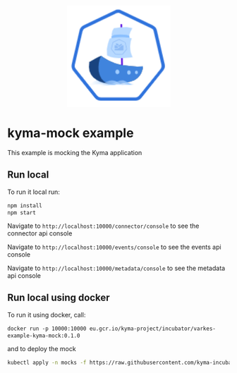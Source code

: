 <p align="center">
 <img src="https://raw.githubusercontent.com/kyma-incubator/varkes/master/logos/logo_medium.png" width="235">
</p>

# kyma-mock example

This example is mocking the Kyma application

## Run local

To run it local run:
```
npm install
npm start
```

Navigate to `http://localhost:10000/connector/console` to see the connector api console

Navigate to `http://localhost:10000/events/console` to see the events api console

Navigate to `http://localhost:10000/metadata/console` to see the metadata api console

## Run local using docker

To run it using docker, call:
```
docker run -p 10000:10000 eu.gcr.io/kyma-project/incubator/varkes-example-kyma-mock:0.1.0
```

and to deploy the mock
```bash
kubectl apply -n mocks -f https://raw.githubusercontent.com/kyma-incubator/varkes/master/examples/kyma-mock/deployment/deployment.yaml
```